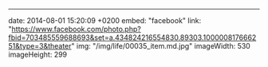---
date: 2014-08-01 15:20:09 +0200
embed: "facebook"
link: "https://www.facebook.com/photo.php?fbid=703485559688693&set=a.434824216554830.89303.100000817666251&type=3&theater"
img: "/img/life/00035_item.md.jpg"
imageWidth: 530
imageHeight: 299
